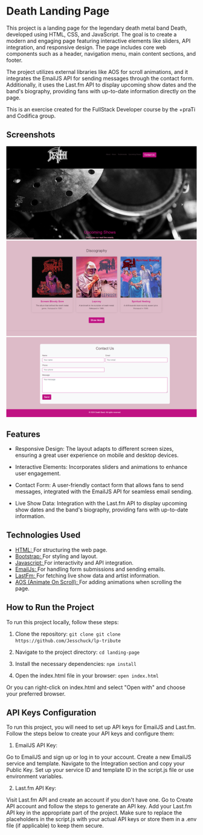 # Death Landing Page

This project is a landing page for the legendary death metal band Death, developed using HTML, CSS, and JavaScript. The goal is to create a modern and engaging page featuring interactive elements like sliders, API integration, and responsive design. The page includes core web components such as a header, navigation menu, main content sections, and footer.

The project utilizes external libraries like AOS for scroll animations, and it integrates the EmailJS API for sending messages through the contact form. Additionally, it uses the Last.fm API to display upcoming show dates and the band's biography, providing fans with up-to-date information directly on the page.

This is an exercise created for the FullStack Developer course by the +praTi and Codifica group.

## Screenshots

![Header](image.png)
![Discography section](image-1.png)
![Contact section](image-2.png)

## Features

- Responsive Design: The layout adapts to different screen sizes, ensuring a great user experience on mobile and desktop devices.

- Interactive Elements: Incorporates sliders and animations to enhance user engagement.

- Contact Form: A user-friendly contact form that allows fans to send messages, integrated with the EmailJS API for seamless email sending.

- Live Show Data: Integration with the Last.fm API to display upcoming show dates and the band's biography, providing fans with up-to-date information.

## Technologies Used

- <a href="https://developer.mozilla.org/en-US/docs/Web/HTML" target="_blank">HTML: </a>For structuring the web page.
- <a href="https://getbootstrap.com/" target="_blank">Bootstrap: </a>For styling and layout.
- <a href="https://developer.mozilla.org/en-US/docs/Web/JavaScript" target="_blank">Javascript: </a> For interactivity and API integration.
- <a href="https://www.emailjs.com/docs/" target="_blank">EmailJs: </a> For handling form submissions and sending emails.
- <a href="https://www.last.fm/api" target="_blank"> LastFm: </a> For fetching live show data and artist information.
- <a href="https://michalsnik.github.io/aos/" target="_blank"> AOS (Animate On Scroll): </a> For adding animations when scrolling the page.

## How to Run the Project

To run this project locally, follow these steps:

1. Clone the repository:
   `git clone git clone https://github.com/Jesschuck/lp-tribute
`

2. Navigate to the project directory:
   `cd landing-page
`

3. Install the necessary dependencies: `npm install
`

4. Open the index.html file in your browser:
   `open index.html
`

Or you can right-click on index.html and select "Open with" and choose your preferred browser.

## API Keys Configuration

To run this project, you will need to set up API keys for EmailJS and Last.fm. Follow the steps below to create your API keys and configure them:

1. EmailJS API Key:

Go to EmailJS and sign up or log in to your account.
Create a new EmailJS service and template.
Navigate to the Integration section and copy your Public Key.
Set up your service ID and template ID in the script.js file or use environment variables.

2. Last.fm API Key:

Visit Last.fm API and create an account if you don't have one.
Go to Create API account and follow the steps to generate an API key.
Add your Last.fm API key in the appropriate part of the project.
Make sure to replace the placeholders in the script.js with your actual API keys or store them in a .env file (if applicable) to keep them secure.
